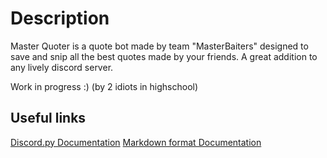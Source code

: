 # Description
Master Quoter is a quote bot made by team "MasterBaiters" designed to save and snip all the best quotes made by your friends. A great addition to any lively discord server.

Work in progress :) (by 2 idiots in highschool)

## Useful links
[Discord.py Documentation](https://discordpy.readthedocs.io/en/latest/)
[Markdown format Documentation](https://www.markdownguide.org/basic-syntax/)